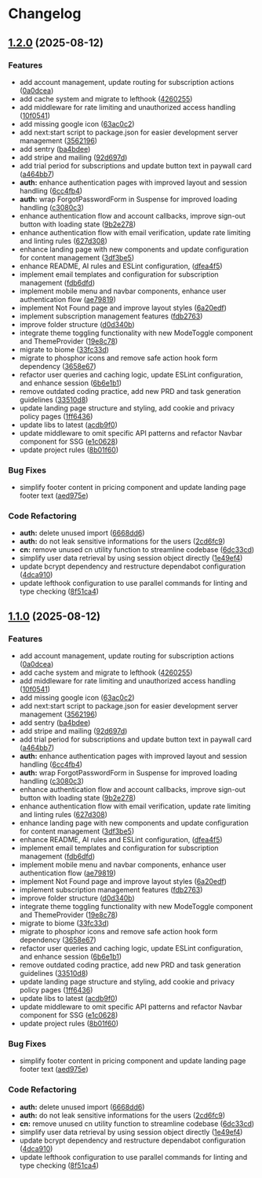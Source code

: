 # Changelog

## [1.2.0](https://github.com/jaqubowsky/create-nextjs-app/compare/create-nextjs-app-v1.1.0...create-nextjs-app-v1.2.0) (2025-08-12)


### Features

* add account management, update routing for subscription actions ([0a0dcea](https://github.com/jaqubowsky/create-nextjs-app/commit/0a0dceabd5f52b82d973d90a9396ebae5c794199))
* add cache system and migrate to lefthook ([4260255](https://github.com/jaqubowsky/create-nextjs-app/commit/4260255892744560272c0aff4e9a2c30e1a5f634))
* add middleware for rate limiting and unauthorized access handling ([10f0541](https://github.com/jaqubowsky/create-nextjs-app/commit/10f0541e6c40c5630c8bef8f281c7db9b457071a))
* add missing google icon ([63ac0c2](https://github.com/jaqubowsky/create-nextjs-app/commit/63ac0c255681927a1d7155e49172dd4dc76a96ec))
* add next:start script to package.json for easier development server management ([3562196](https://github.com/jaqubowsky/create-nextjs-app/commit/3562196b6fe6d1b918478eb601ba361158df06ad))
* add sentry ([ba4bdee](https://github.com/jaqubowsky/create-nextjs-app/commit/ba4bdee1dba9a7df9f7421a7225186cba2adaeca))
* add stripe and mailing ([92d697d](https://github.com/jaqubowsky/create-nextjs-app/commit/92d697dcecae8df67253cf3b3a32d576b25c79bb))
* add trial period for subscriptions and update button text in paywall card ([a464bb7](https://github.com/jaqubowsky/create-nextjs-app/commit/a464bb7a3d79374cb46488b971c403bb885332a1))
* **auth:** enhance authentication pages with improved layout and session handling ([6cc4fb4](https://github.com/jaqubowsky/create-nextjs-app/commit/6cc4fb41c476c847b00590c56490f97e74c8d463))
* **auth:** wrap ForgotPasswordForm in Suspense for improved loading handling ([c3080c3](https://github.com/jaqubowsky/create-nextjs-app/commit/c3080c3d4cdb8d162e93257592c72a10ca24d1e7))
* enhance authentication flow and account callbacks, improve sign-out button with loading state ([9b2e278](https://github.com/jaqubowsky/create-nextjs-app/commit/9b2e278d3dbd48419b351a0d69576f70c42ea14f))
* enhance authentication flow with email verification, update rate limiting and linting rules ([627d308](https://github.com/jaqubowsky/create-nextjs-app/commit/627d308e0ddf1423aafd7b2b2a2a7f8e9e2a7811))
* enhance landing page with new components and update configuration for content management ([3df3be5](https://github.com/jaqubowsky/create-nextjs-app/commit/3df3be542720d225379dec0143fb500423e26a0e))
* enhance README, AI rules and ESLint configuration, ([dfea4f5](https://github.com/jaqubowsky/create-nextjs-app/commit/dfea4f51e95249c8e09691c3d385f73914d3a6ac))
* implement email templates and configuration for subscription management ([fdb6dfd](https://github.com/jaqubowsky/create-nextjs-app/commit/fdb6dfd97c4ed2ef814e73fd1a24f2aef03242dd))
* implement mobile menu and navbar components, enhance user authentication flow ([ae79819](https://github.com/jaqubowsky/create-nextjs-app/commit/ae79819bd7f60d7edba77b5d3e72e55bcf416112))
* implement Not Found page and improve layout styles ([6a20edf](https://github.com/jaqubowsky/create-nextjs-app/commit/6a20edf68a000a411b91ff2fa4820d6dcefd7ae6))
* implement subscription management features ([fdb2763](https://github.com/jaqubowsky/create-nextjs-app/commit/fdb27635017a63c42f50cf353c54764137b56bcd))
* improve folder structure ([d0d340b](https://github.com/jaqubowsky/create-nextjs-app/commit/d0d340b6a5077a891590fe32f9d40438e89ef428))
* integrate theme toggling functionality with new ModeToggle component and ThemeProvider ([19e8c78](https://github.com/jaqubowsky/create-nextjs-app/commit/19e8c78c300cc3ac598146180441d1073d6e7af8))
* migrate to biome ([33fc33d](https://github.com/jaqubowsky/create-nextjs-app/commit/33fc33ddc173236d4c72ce2b8077dc1c4ed64f27))
* migrate to phosphor icons and remove safe action hook form dependency ([3658e67](https://github.com/jaqubowsky/create-nextjs-app/commit/3658e67fba6ac370de04cdab37fc057189f15ae9))
* refactor user queries and caching logic, update ESLint configuration, and enhance session ([6b6e1b1](https://github.com/jaqubowsky/create-nextjs-app/commit/6b6e1b151ab9e4ee05b0d27833ff97d63d35fa24))
* remove outdated coding practice, add new PRD and task generation guidelines ([33510d8](https://github.com/jaqubowsky/create-nextjs-app/commit/33510d8628862d8c941579877f81a940d95d9d02))
* update landing page structure and styling, add cookie and privacy policy pages ([1ff6436](https://github.com/jaqubowsky/create-nextjs-app/commit/1ff64360a8bc068b27fc303783a118f0183d02e8))
* update libs to latest ([acdb9f0](https://github.com/jaqubowsky/create-nextjs-app/commit/acdb9f07c724cf752c9bbb37e8f5c5c7b5aec8f2))
* update middleware to omit specific API patterns and refactor Navbar component for SSG ([e1c0628](https://github.com/jaqubowsky/create-nextjs-app/commit/e1c062882b0c0a67a2cd3566b43ff111c52d4d76))
* update project rules ([8b01f60](https://github.com/jaqubowsky/create-nextjs-app/commit/8b01f60804548788663d74c603ab58b29e9f581b))


### Bug Fixes

* simplify footer content in pricing component and update landing page footer text ([aed975e](https://github.com/jaqubowsky/create-nextjs-app/commit/aed975e6a2290f86ce80cd24c875c01145f49081))


### Code Refactoring

* **auth:** delete unused import ([6668dd6](https://github.com/jaqubowsky/create-nextjs-app/commit/6668dd6f197dd4dc5595ecc23f3d977a0b7950c4))
* **auth:** do not leak sensitive informations for the users ([2cd6fc9](https://github.com/jaqubowsky/create-nextjs-app/commit/2cd6fc9dafe0ef7674110d3c6d98177c1863c321))
* **cn:** remove unused cn utility function to streamline codebase ([6dc33cd](https://github.com/jaqubowsky/create-nextjs-app/commit/6dc33cd2501d35ffd3dadf57606c5d65caad0fe2))
* simplify user data retrieval by using session object directly ([1e49ef4](https://github.com/jaqubowsky/create-nextjs-app/commit/1e49ef488ed8f410230e771c54e121edf5f90442))
* update bcrypt dependency and restructure dependabot configuration ([4dca910](https://github.com/jaqubowsky/create-nextjs-app/commit/4dca910436f3f1322b2631c614c07bd40a6bf4c1))
* update lefthook configuration to use parallel commands for linting and type checking ([8f51ca4](https://github.com/jaqubowsky/create-nextjs-app/commit/8f51ca41c677bd341a03a519a0501975f0cf8e5b))

## [1.1.0](https://github.com/jaqubowsky/create-nextjs-app/compare/create-nextjs-app-v1.0.0...create-nextjs-app-v1.1.0) (2025-08-12)


### Features

* add account management, update routing for subscription actions ([0a0dcea](https://github.com/jaqubowsky/create-nextjs-app/commit/0a0dceabd5f52b82d973d90a9396ebae5c794199))
* add cache system and migrate to lefthook ([4260255](https://github.com/jaqubowsky/create-nextjs-app/commit/4260255892744560272c0aff4e9a2c30e1a5f634))
* add middleware for rate limiting and unauthorized access handling ([10f0541](https://github.com/jaqubowsky/create-nextjs-app/commit/10f0541e6c40c5630c8bef8f281c7db9b457071a))
* add missing google icon ([63ac0c2](https://github.com/jaqubowsky/create-nextjs-app/commit/63ac0c255681927a1d7155e49172dd4dc76a96ec))
* add next:start script to package.json for easier development server management ([3562196](https://github.com/jaqubowsky/create-nextjs-app/commit/3562196b6fe6d1b918478eb601ba361158df06ad))
* add sentry ([ba4bdee](https://github.com/jaqubowsky/create-nextjs-app/commit/ba4bdee1dba9a7df9f7421a7225186cba2adaeca))
* add stripe and mailing ([92d697d](https://github.com/jaqubowsky/create-nextjs-app/commit/92d697dcecae8df67253cf3b3a32d576b25c79bb))
* add trial period for subscriptions and update button text in paywall card ([a464bb7](https://github.com/jaqubowsky/create-nextjs-app/commit/a464bb7a3d79374cb46488b971c403bb885332a1))
* **auth:** enhance authentication pages with improved layout and session handling ([6cc4fb4](https://github.com/jaqubowsky/create-nextjs-app/commit/6cc4fb41c476c847b00590c56490f97e74c8d463))
* **auth:** wrap ForgotPasswordForm in Suspense for improved loading handling ([c3080c3](https://github.com/jaqubowsky/create-nextjs-app/commit/c3080c3d4cdb8d162e93257592c72a10ca24d1e7))
* enhance authentication flow and account callbacks, improve sign-out button with loading state ([9b2e278](https://github.com/jaqubowsky/create-nextjs-app/commit/9b2e278d3dbd48419b351a0d69576f70c42ea14f))
* enhance authentication flow with email verification, update rate limiting and linting rules ([627d308](https://github.com/jaqubowsky/create-nextjs-app/commit/627d308e0ddf1423aafd7b2b2a2a7f8e9e2a7811))
* enhance landing page with new components and update configuration for content management ([3df3be5](https://github.com/jaqubowsky/create-nextjs-app/commit/3df3be542720d225379dec0143fb500423e26a0e))
* enhance README, AI rules and ESLint configuration, ([dfea4f5](https://github.com/jaqubowsky/create-nextjs-app/commit/dfea4f51e95249c8e09691c3d385f73914d3a6ac))
* implement email templates and configuration for subscription management ([fdb6dfd](https://github.com/jaqubowsky/create-nextjs-app/commit/fdb6dfd97c4ed2ef814e73fd1a24f2aef03242dd))
* implement mobile menu and navbar components, enhance user authentication flow ([ae79819](https://github.com/jaqubowsky/create-nextjs-app/commit/ae79819bd7f60d7edba77b5d3e72e55bcf416112))
* implement Not Found page and improve layout styles ([6a20edf](https://github.com/jaqubowsky/create-nextjs-app/commit/6a20edf68a000a411b91ff2fa4820d6dcefd7ae6))
* implement subscription management features ([fdb2763](https://github.com/jaqubowsky/create-nextjs-app/commit/fdb27635017a63c42f50cf353c54764137b56bcd))
* improve folder structure ([d0d340b](https://github.com/jaqubowsky/create-nextjs-app/commit/d0d340b6a5077a891590fe32f9d40438e89ef428))
* integrate theme toggling functionality with new ModeToggle component and ThemeProvider ([19e8c78](https://github.com/jaqubowsky/create-nextjs-app/commit/19e8c78c300cc3ac598146180441d1073d6e7af8))
* migrate to biome ([33fc33d](https://github.com/jaqubowsky/create-nextjs-app/commit/33fc33ddc173236d4c72ce2b8077dc1c4ed64f27))
* migrate to phosphor icons and remove safe action hook form dependency ([3658e67](https://github.com/jaqubowsky/create-nextjs-app/commit/3658e67fba6ac370de04cdab37fc057189f15ae9))
* refactor user queries and caching logic, update ESLint configuration, and enhance session ([6b6e1b1](https://github.com/jaqubowsky/create-nextjs-app/commit/6b6e1b151ab9e4ee05b0d27833ff97d63d35fa24))
* remove outdated coding practice, add new PRD and task generation guidelines ([33510d8](https://github.com/jaqubowsky/create-nextjs-app/commit/33510d8628862d8c941579877f81a940d95d9d02))
* update landing page structure and styling, add cookie and privacy policy pages ([1ff6436](https://github.com/jaqubowsky/create-nextjs-app/commit/1ff64360a8bc068b27fc303783a118f0183d02e8))
* update libs to latest ([acdb9f0](https://github.com/jaqubowsky/create-nextjs-app/commit/acdb9f07c724cf752c9bbb37e8f5c5c7b5aec8f2))
* update middleware to omit specific API patterns and refactor Navbar component for SSG ([e1c0628](https://github.com/jaqubowsky/create-nextjs-app/commit/e1c062882b0c0a67a2cd3566b43ff111c52d4d76))
* update project rules ([8b01f60](https://github.com/jaqubowsky/create-nextjs-app/commit/8b01f60804548788663d74c603ab58b29e9f581b))


### Bug Fixes

* simplify footer content in pricing component and update landing page footer text ([aed975e](https://github.com/jaqubowsky/create-nextjs-app/commit/aed975e6a2290f86ce80cd24c875c01145f49081))


### Code Refactoring

* **auth:** delete unused import ([6668dd6](https://github.com/jaqubowsky/create-nextjs-app/commit/6668dd6f197dd4dc5595ecc23f3d977a0b7950c4))
* **auth:** do not leak sensitive informations for the users ([2cd6fc9](https://github.com/jaqubowsky/create-nextjs-app/commit/2cd6fc9dafe0ef7674110d3c6d98177c1863c321))
* **cn:** remove unused cn utility function to streamline codebase ([6dc33cd](https://github.com/jaqubowsky/create-nextjs-app/commit/6dc33cd2501d35ffd3dadf57606c5d65caad0fe2))
* simplify user data retrieval by using session object directly ([1e49ef4](https://github.com/jaqubowsky/create-nextjs-app/commit/1e49ef488ed8f410230e771c54e121edf5f90442))
* update bcrypt dependency and restructure dependabot configuration ([4dca910](https://github.com/jaqubowsky/create-nextjs-app/commit/4dca910436f3f1322b2631c614c07bd40a6bf4c1))
* update lefthook configuration to use parallel commands for linting and type checking ([8f51ca4](https://github.com/jaqubowsky/create-nextjs-app/commit/8f51ca41c677bd341a03a519a0501975f0cf8e5b))
